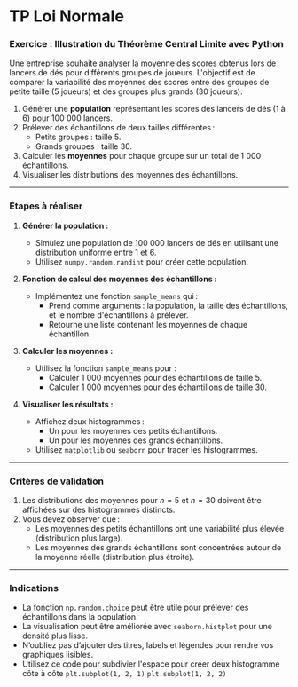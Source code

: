 # TP Loi Normale

### **Exercice : Illustration du Théorème Central Limite avec Python**

Une entreprise souhaite analyser la moyenne des scores obtenus lors de lancers de dés pour différents groupes de joueurs. L'objectif est de comparer la variabilité des moyennes des scores entre des groupes de petite taille (5 joueurs) et des groupes plus grands (30 joueurs).

1. Générer une **population** représentant les scores des lancers de dés (1 à 6) pour 100 000 lancers.
2. Prélever des échantillons de deux tailles différentes :
   - Petits groupes : taille 5.
   - Grands groupes : taille 30.
3. Calculer les **moyennes** pour chaque groupe sur un total de 1 000 échantillons.
4. Visualiser les distributions des moyennes des échantillons.

---

### **Étapes à réaliser**

1. **Générer la population :**
   - Simulez une population de 100 000 lancers de dés en utilisant une distribution uniforme entre 1 et 6.
   - Utilisez `numpy.random.randint` pour créer cette population.

2. **Fonction de calcul des moyennes des échantillons :**
   - Implémentez une fonction `sample_means` qui :
     - Prend comme arguments : la population, la taille des échantillons, et le nombre d'échantillons à prélever.
     - Retourne une liste contenant les moyennes de chaque échantillon.

3. **Calculer les moyennes :**
   - Utilisez la fonction `sample_means` pour :
     - Calculer 1 000 moyennes pour des échantillons de taille 5.
     - Calculer 1 000 moyennes pour des échantillons de taille 30.

4. **Visualiser les résultats :**
   - Affichez deux histogrammes :
     - Un pour les moyennes des petits échantillons.
     - Un pour les moyennes des grands échantillons.
   - Utilisez `matplotlib` ou `seaborn` pour tracer les histogrammes.

---

### **Critères de validation**
1. Les distributions des moyennes pour $n=5$ et $n=30$ doivent être affichées sur des histogrammes distincts.
2. Vous devez observer que :
   - Les moyennes des petits échantillons ont une variabilité plus élevée (distribution plus large).
   - Les moyennes des grands échantillons sont concentrées autour de la moyenne réelle (distribution plus étroite).

---

### **Indications**
- La fonction `np.random.choice` peut être utile pour prélever des échantillons dans la population.
- La visualisation peut être améliorée avec `seaborn.histplot` pour une densité plus lisse.
- N’oubliez pas d’ajouter des titres, labels et légendes pour rendre vos graphiques lisibles.
- Utilisez ce code pour subdivier l'espace pour créer deux histogramme côte à côte `plt.subplot(1, 2, 1)` `plt.subplot(1, 2, 2)`
